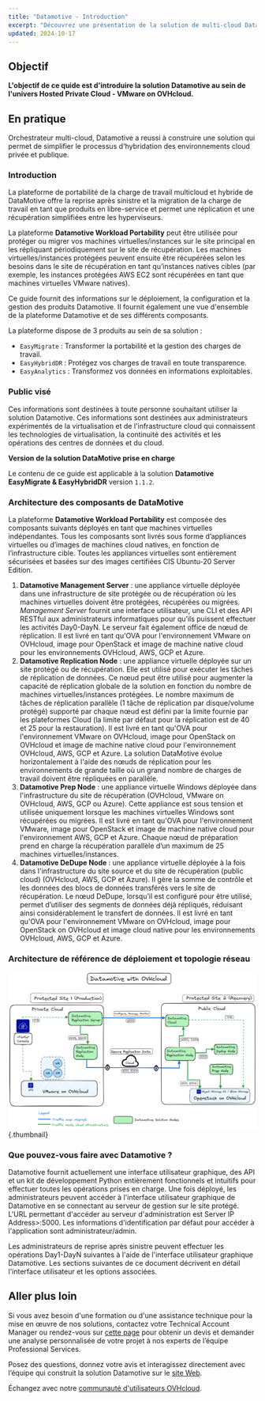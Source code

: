 ```yaml
---
title: "Datamotive - Introduction"
excerpt: "Découvrez une présentation de la solution de multi-cloud Datamotive, pour une hybridation de Hosted Private Cloud - VMware on OVHcloud avec d'autres plateform"
updated: 2024-10-17
---
```


## Objectif

**L'objectif de ce quide est d'introduire la solution Datamotive au sein de l'univers Hosted Private Cloud - VMware on OVHcloud.**

## En pratique

Orchestrateur multi-cloud, Datamotive a reussi à construire une solution qui permet de simplifier le processus d'hybridation des environnements cloud privée et publique.

### Introduction

La plateforme de portabilité de la charge de travail multicloud et hybride de DataMotive offre la reprise après sinistre et la migration de la charge de travail en tant que produits en libre-service et permet une réplication et une récupération simplifiées entre les hyperviseurs.

La plateforme **Datamotive Workload Portability** peut être utilisée pour protéger ou migrer vos machines virtuelles/instances sur le site principal en les répliquant périodiquement sur le site de récupération. Les machines virtuelles/instances protégées peuvent ensuite être récupérées selon les besoins dans le site de récupération en tant qu’instances natives cibles (par exemple, les instances protégées AWS EC2 sont récupérées en tant que machines virtuelles VMware natives).

Ce guide fournit des informations sur le déploiement, la configuration et la gestion des produits Datamotive. Il fournit également une vue d'ensemble de la plateforme Datamotive et de ses différents composants.

La plateforme dispose de 3 produits au sein de sa solution :

* `EasyMigrate` : Transformer la portabilité et la gestion des charges de travail.
* `EasyHybridDR` : Protégez vos charges de travail en toute transparence.
* `EasyAnalytics` : Transformez vos données en informations exploitables.

### Public visé

Ces informations sont destinées à toute personne souhaitant utiliser la solution Datamotive. Ces informations sont destinées aux administrateurs expérimentés de la virtualisation et de l'infrastructure cloud qui connaissent les technologies de virtualisation, la continuité des activités et les opérations des centres de données et du cloud.

**Version de la solution DataMotive prise en charge**

Le contenu de ce guide est applicable à la solution **Datamotive EasyMigrate & EasyHybridDR** version `1.1.2`.

### Architecture des composants de DataMotive

La plateforme **Datamotive Workload Portability** est composée des composants suivants déployés en tant que machines virtuelles indépendantes. Tous les composants sont livrés sous forme d’appliances virtuelles ou d’images de machines cloud natives, en fonction de l’infrastructure cible. Toutes les appliances virtuelles sont entièrement sécurisées et basées sur des images certifiées CIS Ubuntu-20 Server Edition.

1. **Datamotive Management Server** : une appliance virtuelle déployée dans une infrastructure de site protégée ou de récupération où les machines virtuelles doivent être protégées, récupérées ou migrées. *Management Server* fournit une interface utilisateur, une CLI et des API RESTful aux administrateurs informatiques pour qu’ils puissent effectuer les activités Day0-DayN. Le serveur fait également office de nœud de réplication. Il est livré en tant qu'OVA pour l'environnement VMware on OVHcloud, image pour OpenStack et image de machine native cloud pour les environnements OVHcloud, AWS, GCP et Azure.
2. **Datamotive Replication Node** : une appliance virtuelle déployée sur un site protégé ou de récupération. Elle est utilisé pour exécuter les tâches de réplication de données. Ce nœud peut être utilisé pour augmenter la capacité de réplication globale de la solution en fonction du nombre de machines virtuelles/instances protégées. Le nombre maximum de tâches de réplication parallèle (1 tâche de réplication par disque/volume protégé) supporté par chaque nœud est défini par la limite fournie par les plateformes Cloud (la limite par défaut pour la réplication est de 40 et 25 pour la restauration). Il est livré en tant qu'OVA pour l'environnement VMware on OVHcloud, image pour OpenStack on OVHcloud et image de machine native cloud pour l'environnement OVHcloud, AWS, GCP et Azure. La solution DataMotive évolue horizontalement à l'aide des nœuds de réplication pour les environnements de grande taille où un grand nombre de charges de travail doivent être répliquées en parallèle.
3. **Datamotive Prep Node** : une appliance virtuelle Windows déployée dans l'infrastructure du site de récupération (OVHcloud, VMware on OVHcloud, AWS, GCP ou Azure). Cette appliance est sous tension et utilisée uniquement lorsque les machines virtuelles Windows sont récupérées ou migrées. Il est livré en tant qu'OVA pour l'environnement VMware, image pour OpenStack et image de machine native cloud pour l'environnement AWS, GCP et Azure. Chaque nœud de préparation prend en charge la récupération parallèle d’un maximum de 25 machines virtuelles/instances.
4. **Datamotive DeDupe Node** : une appliance virtuelle déployée à la fois dans l'infrastructure du site source et du site de récupération (public cloud) (OVHcloud, AWS, GCP et Azure). Il gère la somme de contrôle et les données des blocs de données transférés vers le site de récupération. Le nœud DeDupe, lorsqu’il est configuré pour être utilisé, permet d’utiliser des segments de données déjà répliqués, réduisant ainsi considérablement le transfert de données. Il est livré en tant qu'OVA pour l'environnement VMware on OVHcloud, image pour OpenStack on OVHcloud et image cloud native pour les environnements OVHcloud, AWS, GCP et Azure.

### Architecture de référence de déploiement et topologie réseau

![Datamotive](images/datamotive_schema.png){.thumbnail}

### Que pouvez-vous faire avec Datamotive ?

Datamotive fournit actuellement une interface utilisateur graphique, des API et un kit de développement Python entièrement fonctionnels et intuitifs pour effectuer toutes les opérations prises en charge. Une fois déployé, les administrateurs peuvent accéder à l'interface utilisateur graphique de Datamotive en se connectant au serveur de gestion sur le site protégé. L'URL permettant d'accéder au serveur d'administration est Server IP Address>:5000. Les informations d'identification par défaut pour accéder à l'application sont administrateur/admin.

Les administrateurs de reprise après sinistre peuvent effectuer les opérations Day1-DayN suivantes à l'aide de l'interface utilisateur graphique Datamotive. Les sections suivantes de ce document décrivent en détail l'interface utilisateur et les options associées.

## Aller plus loin

Si vous avez besoin d'une formation ou d'une assistance technique pour la mise en œuvre de nos solutions, contactez votre Technical Account Manager ou rendez-vous sur [cette page](/links/professional-services) pour obtenir un devis et demander une analyse personnalisée de votre projet à nos experts de l’équipe Professional Services.

Posez des questions, donnez votre avis et interagissez directement avec l’équipe qui construit la solution Datamotive sur le [site Web](https://www.datamotive.io/).

Échangez avec notre [communauté d'utilisateurs OVHcloud](/links/community).